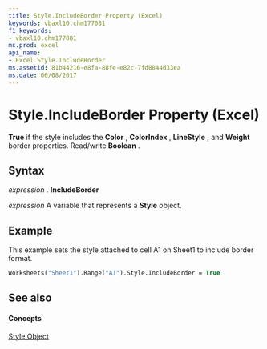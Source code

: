 ```yaml
---
title: Style.IncludeBorder Property (Excel)
keywords: vbaxl10.chm177081
f1_keywords:
- vbaxl10.chm177081
ms.prod: excel
api_name:
- Excel.Style.IncludeBorder
ms.assetid: 81b44216-e8fa-88fe-e82c-7fd8844d33ea
ms.date: 06/08/2017
---
```



# Style.IncludeBorder Property (Excel)

 **True** if the style includes the **Color** , **ColorIndex** , **LineStyle** , and **Weight** border properties. Read/write **Boolean** .


## Syntax

 _expression_ . **IncludeBorder**

 _expression_ A variable that represents a **Style** object.


## Example

This example sets the style attached to cell A1 on Sheet1 to include border format.


```vb
Worksheets("Sheet1").Range("A1").Style.IncludeBorder = True
```


## See also


#### Concepts


[Style Object](style-object-excel.md)

